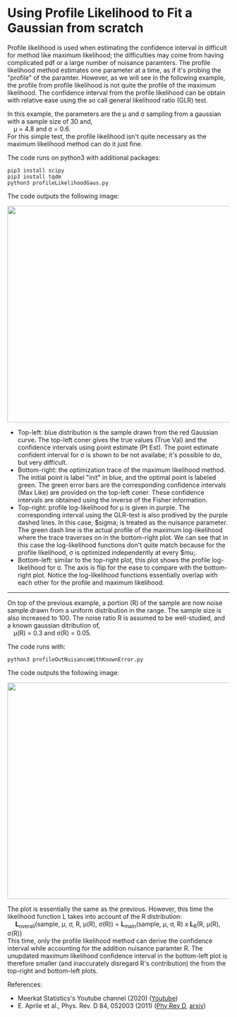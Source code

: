 # Using Profile Likelihood to Fit a Gaussian from scratch
Profile likelihood is used when estimating the confidence interval in difficult for method like maximum likelihood; the difficulties may come from having complicated pdf or a large number of nuisance paramters. The profile likelihood method estimates one parameter at a time, as if it's probing the "profile" of the paramter. However, as we will see in the following example, the profile from profile likelihood is not quite the profile of the maximum likelihood. The confidence interval from the profile likelihood can be obtain with relative ease using the so call general likelihood ratio (GLR) test.

In this example, the parameters are the &mu; and &sigma; sampling from a gaussian with a sample size of 30 and, <br/>
&ensp;&ensp;&mu; = 4.8 and &sigma; = 0.6. <br/>
For this simple test, the profile likelihood isn't quite necessary as the maximum likelihood method can do it just fine.

The code runs on python3 with additional packages:

    pip3 install scipy
    pip3 install tqdm
    python3 profileLikelihoodGaus.py
The code outputs the following image:

<img src="https://github.com/SphericalCowww/Stat_profileLikelihood/blob/main/gausProfileNoNoise.png" width="630" height="490">

- Top-left: blue distribution is the sample drawn from the red Gaussian curve. The top-left coner gives the true values (True Val) and the confidence intervals using point estimate (Pt Est). The point estimate confident interval for &sigma; is shown to be not availabe; it's possible to do, but very difficult.
- Bottom-right: the optimization trace of the maximum likelihood method. The initial point is label "init" in blue, and the optimal point is labeled green. The green error bars are the corresponding confidence intervals (Max Like) are provided on the top-left coner. These confidence intervals are obtained using the inverse of the Fisher information.
- Top-right: profile log-likelihood for &mu; is given in purple. The corresponding interval using the GLR-test is also prodived by the purple dashed lines. In this case, $sigma; is treated as the nuisance parameter. The green dash line is the actual profile of the maximum log-likelihood where the trace traverses on in the bottom-right plot. We can see that in this case the log-likelihood functions don't quite match because for the profile likelihood, &sigma; is optimized independently at every $mu;.
- Bottom-left: similar to the top-right plot, this plot shows the profile log-likelihood for &sigma;. The axis is flip for the ease to compare with the bottom-right plot. Notice the log-likelihood functions essentially overlap with each other for the profile and maximum likelihood.
------------------------------------------------------------------

On top of the previous example, a portion (R) of the sample are now noise sample drawn from a uniform distribution in the range. The sample size is also increased to 100. The noise ratio R is assumed to be well-studied, and a known gaussian ditribution of, <br/>
&ensp;&ensp;&mu;(R) = 0.3 and &sigma;(R) = 0.05.

The code runs with:

    python3 profileOutNuisanceWithKnownError.py
The code outputs the following image:

<img src="https://github.com/SphericalCowww/Stat_profileLikelihood/blob/main/gausProfileUniNoise.png" width="630" height="490">

The plot is essentially the same as the previous. However, this time the likelihood function L takes into account of the R distribution: <br/>
&ensp;&ensp; **L**<sub>overall</sub>(sample, &mu;, &sigma;, R, &mu;(R), &sigma;(R)) = **L**<sub>main</sub>(sample, &mu;, &sigma;, R) x **L**<sub>R</sub>(R, &mu;(R), &sigma;(R))<br/>
This time, only the profile likelihood method can derive the confidence interval while accounting for the addition nuisance paramter R. The unupdated maximum likelihood confidence interval in the bottom-left plot is therefore smaller (and inaccurately disregard R's contribution) the from the top-right and bottom-left plots.



References:
- Meerkat Statistics's Youtube channel (2020) (<a href="https://www.youtube.com/watch?v=WXqzug1aOXI&t=1s">Youtube</a>)
- E. Aprile et al., Phys. Rev. D 84, 052003 (2011) (<a href="https://journals.aps.org/prd/abstract/10.1103/PhysRevD.84.052003">Phy Rev D</a>, <a href="https://arxiv.org/abs/1103.0303">arxiv</a>)


